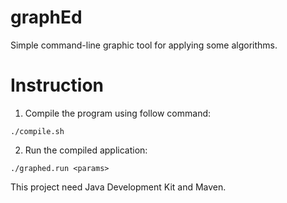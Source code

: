 # graphEd
Simple command-line graphic tool for applying some algorithms.

# Instruction
1. Compile the program using follow command:
```
./compile.sh
```
2. Run the compiled application:
```
./graphed.run <params>
```
This project need Java Development Kit and Maven.
